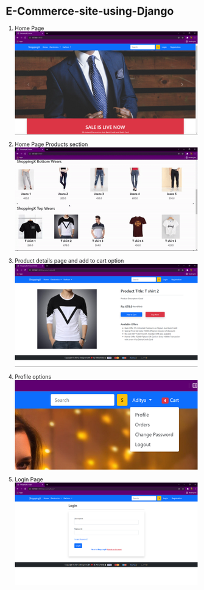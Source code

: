 # E-Commerce-site-using-Django

1) Home Page
![alt text](https://github.com/adi3120/E-Commerce-site-using-Django/blob/master/githubimages/1.png)

2) Home Page Products section
![alt text](https://github.com/adi3120/E-Commerce-site-using-Django/blob/master/githubimages/2.gif)

3) Product details page and add to cart option
![alt text](https://github.com/adi3120/E-Commerce-site-using-Django/blob/master/githubimages/3.png)

3) Profile options
![alt text](https://github.com/adi3120/E-Commerce-site-using-Django/blob/master/githubimages/4.png)

3) Login Page
![alt text](https://github.com/adi3120/E-Commerce-site-using-Django/blob/master/githubimages/5.png)
